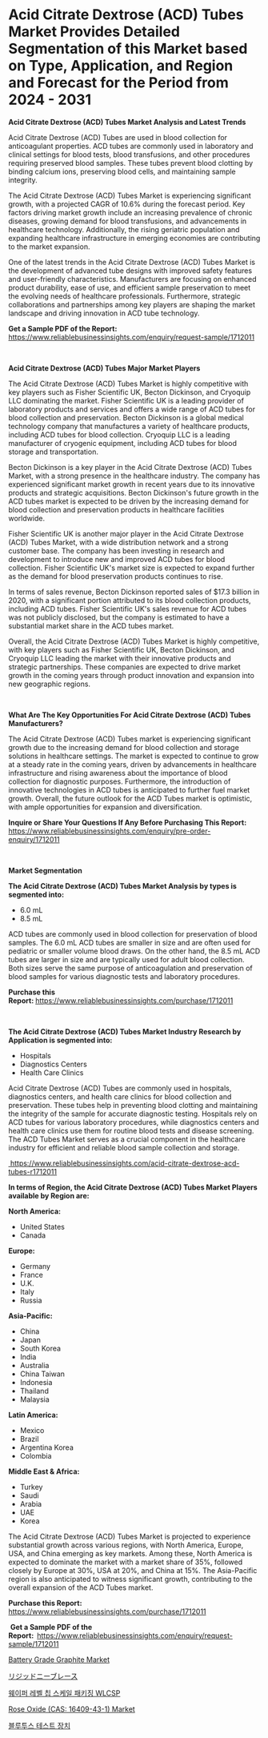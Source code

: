 <p><h1>Acid Citrate Dextrose (ACD) Tubes Market Provides Detailed Segmentation of this Market based on Type, Application, and Region and Forecast for the Period from 2024 - 2031</h1></p><p><strong>Acid Citrate Dextrose (ACD) Tubes Market Analysis and Latest Trends</strong></p>
<p><p>Acid Citrate Dextrose (ACD) Tubes are used in blood collection for anticoagulant properties. ACD tubes are commonly used in laboratory and clinical settings for blood tests, blood transfusions, and other procedures requiring preserved blood samples. These tubes prevent blood clotting by binding calcium ions, preserving blood cells, and maintaining sample integrity.</p><p>The Acid Citrate Dextrose (ACD) Tubes Market is experiencing significant growth, with a projected CAGR of 10.6% during the forecast period. Key factors driving market growth include an increasing prevalence of chronic diseases, growing demand for blood transfusions, and advancements in healthcare technology. Additionally, the rising geriatric population and expanding healthcare infrastructure in emerging economies are contributing to the market expansion.</p><p>One of the latest trends in the Acid Citrate Dextrose (ACD) Tubes Market is the development of advanced tube designs with improved safety features and user-friendly characteristics. Manufacturers are focusing on enhanced product durability, ease of use, and efficient sample preservation to meet the evolving needs of healthcare professionals. Furthermore, strategic collaborations and partnerships among key players are shaping the market landscape and driving innovation in ACD tube technology.</p></p>
<p><strong>Get a Sample PDF of the Report:&nbsp;</strong> <a href="https://www.reliablebusinessinsights.com/enquiry/request-sample/1712011">https://www.reliablebusinessinsights.com/enquiry/request-sample/1712011</a></p>
<p>&nbsp;</p>
<p><strong>Acid Citrate Dextrose (ACD) Tubes Major Market Players</strong></p>
<p><p>The Acid Citrate Dextrose (ACD) Tubes Market is highly competitive with key players such as Fisher Scientific UK, Becton Dickinson, and Cryoquip LLC dominating the market. Fisher Scientific UK is a leading provider of laboratory products and services and offers a wide range of ACD tubes for blood collection and preservation. Becton Dickinson is a global medical technology company that manufactures a variety of healthcare products, including ACD tubes for blood collection. Cryoquip LLC is a leading manufacturer of cryogenic equipment, including ACD tubes for blood storage and transportation.</p><p>Becton Dickinson is a key player in the Acid Citrate Dextrose (ACD) Tubes Market, with a strong presence in the healthcare industry. The company has experienced significant market growth in recent years due to its innovative products and strategic acquisitions. Becton Dickinson's future growth in the ACD tubes market is expected to be driven by the increasing demand for blood collection and preservation products in healthcare facilities worldwide.</p><p>Fisher Scientific UK is another major player in the Acid Citrate Dextrose (ACD) Tubes Market, with a wide distribution network and a strong customer base. The company has been investing in research and development to introduce new and improved ACD tubes for blood collection. Fisher Scientific UK's market size is expected to expand further as the demand for blood preservation products continues to rise.</p><p>In terms of sales revenue, Becton Dickinson reported sales of $17.3 billion in 2020, with a significant portion attributed to its blood collection products, including ACD tubes. Fisher Scientific UK's sales revenue for ACD tubes was not publicly disclosed, but the company is estimated to have a substantial market share in the ACD tubes market.</p><p>Overall, the Acid Citrate Dextrose (ACD) Tubes Market is highly competitive, with key players such as Fisher Scientific UK, Becton Dickinson, and Cryoquip LLC leading the market with their innovative products and strategic partnerships. These companies are expected to drive market growth in the coming years through product innovation and expansion into new geographic regions.</p></p>
<p>&nbsp;</p>
<p><strong>What Are The Key Opportunities For Acid Citrate Dextrose (ACD) Tubes Manufacturers?</strong></p>
<p><p>The Acid Citrate Dextrose (ACD) Tubes market is experiencing significant growth due to the increasing demand for blood collection and storage solutions in healthcare settings. The market is expected to continue to grow at a steady rate in the coming years, driven by advancements in healthcare infrastructure and rising awareness about the importance of blood collection for diagnostic purposes. Furthermore, the introduction of innovative technologies in ACD tubes is anticipated to further fuel market growth. Overall, the future outlook for the ACD Tubes market is optimistic, with ample opportunities for expansion and diversification.</p></p>
<p><strong>Inquire or Share Your Questions If Any Before Purchasing This Report:</strong> <a href="https://www.reliablebusinessinsights.com/enquiry/pre-order-enquiry/1712011">https://www.reliablebusinessinsights.com/enquiry/pre-order-enquiry/1712011</a></p>
<p>&nbsp;</p>
<p><strong>Market Segmentation</strong></p>
<p><strong>The Acid Citrate Dextrose (ACD) Tubes Market Analysis by types is segmented into:</strong></p>
<p><ul><li>6.0 mL</li><li>8.5 mL</li></ul></p>
<p><p>ACD tubes are commonly used in blood collection for preservation of blood samples. The 6.0 mL ACD tubes are smaller in size and are often used for pediatric or smaller volume blood draws. On the other hand, the 8.5 mL ACD tubes are larger in size and are typically used for adult blood collection. Both sizes serve the same purpose of anticoagulation and preservation of blood samples for various diagnostic tests and laboratory procedures.</p></p>
<p><strong>Purchase this Report:&nbsp;</strong><a href="https://www.reliablebusinessinsights.com/purchase/1712011">https://www.reliablebusinessinsights.com/purchase/1712011</a></p>
<p>&nbsp;</p>
<p><strong>The Acid Citrate Dextrose (ACD) Tubes Market Industry Research by Application is segmented into:</strong></p>
<p><ul><li>Hospitals</li><li>Diagnostics Centers</li><li>Health Care Clinics</li></ul></p>
<p><p>Acid Citrate Dextrose (ACD) Tubes are commonly used in hospitals, diagnostics centers, and health care clinics for blood collection and preservation. These tubes help in preventing blood clotting and maintaining the integrity of the sample for accurate diagnostic testing. Hospitals rely on ACD tubes for various laboratory procedures, while diagnostics centers and health care clinics use them for routine blood tests and disease screening. The ACD Tubes Market serves as a crucial component in the healthcare industry for efficient and reliable blood sample collection and storage.</p></p>
<p><a href="https://www.reliablebusinessinsights.com/acid-citrate-dextrose-acd-tubes-r1712011">&nbsp;https://www.reliablebusinessinsights.com/acid-citrate-dextrose-acd-tubes-r1712011</a></p>
<p><strong>In terms of Region, the Acid Citrate Dextrose (ACD) Tubes Market Players available by Region are:</strong></p>
<p>
    <p> <strong> North America: </strong>
        <ul>
            <li>United States</li>
            <li>Canada</li>
        </ul>
        </p> 
    <p> <strong> Europe: </strong>
        <ul>
            <li>Germany</li>
            <li>France</li>
            <li>U.K.</li>
            <li>Italy</li>
            <li>Russia</li>
        </ul>
        </p> 
    <p> <strong> Asia-Pacific: </strong>
        <ul>
            <li>China</li>
            <li>Japan</li>
            <li>South Korea</li>
            <li>India</li>
            <li>Australia</li>
            <li>China Taiwan</li>
            <li>Indonesia</li>
            <li>Thailand</li>
            <li>Malaysia</li>
        </ul>
        </p> 
    <p> <strong> Latin America: </strong>
        <ul>
            <li>Mexico</li>
            <li>Brazil</li>
            <li>Argentina Korea</li>
            <li>Colombia</li>
        </ul>
        </p> 
    <p> <strong> Middle East & Africa: </strong>
        <ul>
            <li>Turkey</li>
            <li>Saudi</li>
            <li>Arabia</li>
            <li>UAE</li>
            <li>Korea</li>
        </ul>
    </p>
    </p>
<p><p>The Acid Citrate Dextrose (ACD) Tubes Market is projected to experience substantial growth across various regions, with North America, Europe, USA, and China emerging as key markets. Among these, North America is expected to dominate the market with a market share of 35%, followed closely by Europe at 30%, USA at 20%, and China at 15%. The Asia-Pacific region is also anticipated to witness significant growth, contributing to the overall expansion of the ACD Tubes market.</p></p>
<p><strong>Purchase this Report: </strong><a href="https://www.reliablebusinessinsights.com/purchase/1712011">https://www.reliablebusinessinsights.com/purchase/1712011</a></p>
<p>&nbsp;<strong>Get a Sample PDF of the Report:&nbsp;&nbsp;</strong><a href="https://www.reliablebusinessinsights.com/enquiry/request-sample/1712011">https://www.reliablebusinessinsights.com/enquiry/request-sample/1712011</a></p>
<p><strong></strong></p>
<p><p><a href="https://github.com/indrystar/Market-Research-Report-List-3/blob/main/battery-grade-graphite-market.md">Battery Grade Graphite Market</a></p><p><a href="https://github.com/vlcostes/Market-Research-Report-List-2/blob/main/4256633127112.md">リジッドニーブレース</a></p><p><a href="https://github.com/TrevorKruvalis5678/Market-Research-Report-List-2/blob/main/6390528123718.md">웨이퍼 레벨 칩 스케일 패키징 WLCSP</a></p><p><a href="https://github.com/AKSHATREPORTPRIME/Market-Research-Report-List-5/blob/main/rose-oxide-cas-16409-43-1-market.md">Rose Oxide (CAS: 16409-43-1) Market</a></p><p><a href="https://github.com/joannescott9078/Market-Research-Report-List-1/blob/main/3612974123719.md">블루투스 테스트 장치</a></p></p>